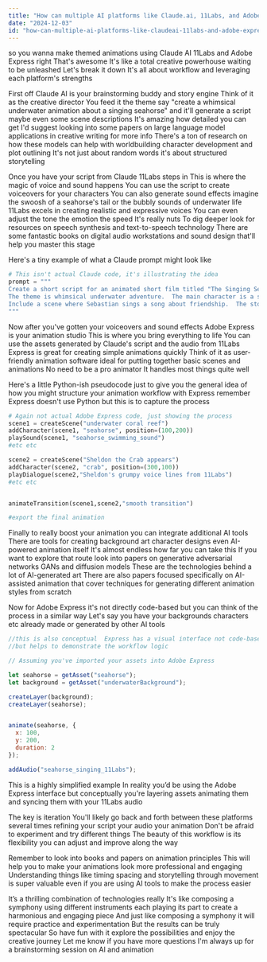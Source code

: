 ```yaml
---
title: "How can multiple AI platforms like Claude.ai, 11Labs, and Adobe Express be combined to create themed animations?"
date: "2024-12-03"
id: "how-can-multiple-ai-platforms-like-claudeai-11labs-and-adobe-express-be-combined-to-create-themed-animations"
---
```


 so you wanna make themed animations using Claude AI 11Labs and Adobe Express right  That's awesome  It's like a total creative powerhouse waiting to be unleashed  Let's break it down  It's all about workflow and leveraging each platform's strengths

First off Claude AI is your brainstorming buddy and story engine  Think of it as the creative director  You feed it the theme say "create a whimsical underwater animation about a singing seahorse"  and it'll generate a script maybe even some scene descriptions  It's amazing how detailed you can get  I'd suggest looking into some papers on large language model applications in creative writing for more info  There's a ton of research on how these models can help with worldbuilding character development and plot outlining  It's not just about random words it's about structured storytelling

Once you have your script from Claude  11Labs steps in  This is where the magic of voice and sound happens  You can use the script to create voiceovers for your characters  You can also generate sound effects  imagine the swoosh of a seahorse's tail or the bubbly sounds of underwater life  11Labs excels in creating realistic and expressive voices  You can even adjust the tone the emotion the speed  It's really nuts  To dig deeper look for resources on speech synthesis and text-to-speech technology  There are some fantastic books on digital audio workstations and sound design that'll help you master this stage


Here's a tiny example of what a Claude prompt might look like

```python
# This isn't actual Claude code, it's illustrating the idea
prompt = """
Create a short script for an animated short film titled "The Singing Seahorse". 
The theme is whimsical underwater adventure.  The main character is a seahorse named Sebastian who loves to sing.  He encounters a grumpy crab named Sheldon who hates music.
Include a scene where Sebastian sings a song about friendship.  The story should end with Sebastian and Sheldon becoming friends.
"""
```

Now after you've gotten your voiceovers and sound effects  Adobe Express is your animation studio  This is where you bring everything to life  You can use the assets generated by Claude's script and the audio from 11Labs  Express is great for creating simple animations quickly  Think of it as user-friendly animation software ideal for putting together basic scenes and animations  No need to be a pro animator  It handles most things quite well


Here's a little Python-ish pseudocode just to give you the general idea of how you might structure your animation workflow with  Express  remember  Express doesn't use Python but this is to capture the process


```python
# Again not actual Adobe Express code, just showing the process
scene1 = createScene("underwater coral reef")
addCharacter(scene1, "seahorse", position=(100,200))
playSound(scene1, "seahorse_swimming_sound")
#etc etc

scene2 = createScene("Sheldon the Crab appears")
addCharacter(scene2, "crab", position=(300,100))
playDialogue(scene2,"Sheldon's grumpy voice lines from 11Labs")
#etc etc


animateTransition(scene1,scene2,"smooth transition")

#export the final animation
```

Finally  to really boost your animation you can integrate additional AI tools  There are tools for creating background art character designs even AI-powered animation itself  It's almost endless how far you can take this  If you want to explore that route look into papers on generative adversarial networks GANs and diffusion models  These are the technologies behind a lot of AI-generated art  There are also papers focused specifically on AI-assisted animation that cover techniques for generating different animation styles from scratch


Now for Adobe Express  it's not directly code-based  but you can think of the process in a similar way  Let's say you have your backgrounds characters etc already made or generated by other AI tools


```javascript
//this is also conceptual  Express has a visual interface not code-based
//but helps to demonstrate the workflow logic

// Assuming you've imported your assets into Adobe Express

let seahorse = getAsset("seahorse");
let background = getAsset("underwaterBackground");

createLayer(background);
createLayer(seahorse);


animate(seahorse, {
  x: 100,
  y: 200,
  duration: 2
});

addAudio("seahorse_singing_11Labs");
```

This is a highly simplified example  In reality you’d be using the Adobe Express interface but conceptually you're layering assets animating them and syncing them with your 11Labs audio


The key is iteration  You'll likely go back and forth between these platforms several times refining your script your audio your animation  Don't be afraid to experiment and try different things  The beauty of this workflow is its flexibility  you can adjust and improve along the way

Remember  to look into books and papers on animation principles  This will help you to make your animations look more professional and engaging  Understanding things like timing spacing and storytelling through movement is super valuable even if you are using AI tools to make the process easier


It’s a thrilling combination of technologies really  It's like composing a symphony using different instruments  each playing its part  to create a harmonious and engaging piece  And just like composing a symphony it will require practice and experimentation  But the results can be truly spectacular  So have fun with it explore the possibilities and enjoy the creative journey  Let me know if you have more questions  I'm always up for a brainstorming session on AI and animation
